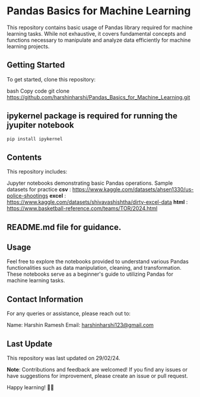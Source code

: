 # Pandas Basics for Machine Learning
This repository contains basic usage of Pandas library required for machine learning tasks. While not exhaustive, it covers fundamental concepts and functions necessary to manipulate and analyze data efficiently for machine learning projects.

## Getting Started
To get started, clone this repository:

bash
Copy code
git clone https://github.com/harshinharshi/Pandas_Basics_for_Machine_Learning.git

## ipykernel package is required for running the jyupiter notebook
```bash
pip install ipykernel
```

## Contents
This repository includes:

Jupyter notebooks demonstrating basic Pandas operations.
Sample datasets for practice 
**csv** : https://www.kaggle.com/datasets/ahsen1330/us-police-shootings
**excel** : https://www.kaggle.com/datasets/shivavashishtha/dirty-excel-data
**html** : https://www.basketball-reference.com/teams/TOR/2024.html

## README.md file for guidance.
## Usage
Feel free to explore the notebooks provided to understand various Pandas functionalities such as data manipulation, cleaning, and transformation. These notebooks serve as a beginner's guide to utilizing Pandas for machine learning tasks.

## Contact Information
For any queries or assistance, please reach out to:

Name: Harshin Ramesh
Email: harshinharshi123@gmail.com
## Last Update
This repository was last updated on 29/02/24.

**Note**: Contributions and feedback are welcomed! If you find any issues or have suggestions for improvement, please create an issue or pull request.

Happy learning! 🐼🚀
